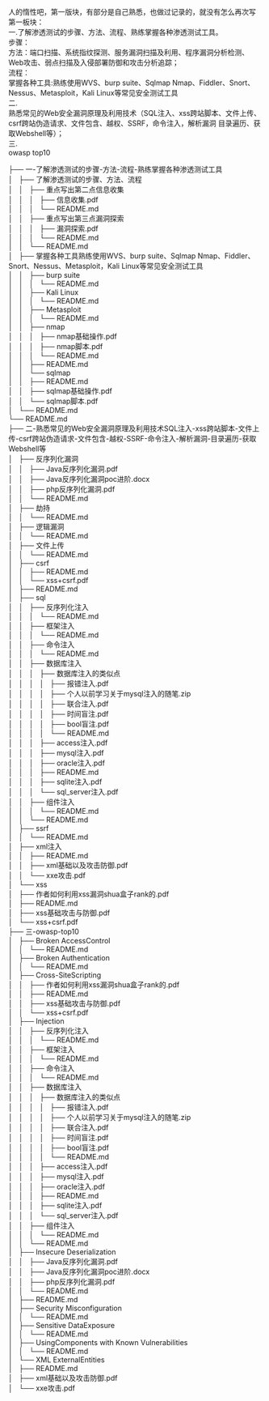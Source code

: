 人的惰性吧，第一版块，有部分是自己熟悉，也做过记录的，就没有怎么再次写  
第一板块：  
一.了解渗透测试的步骤、方法、流程、熟练掌握各种渗透测试工具。  
步骤：  
方法：端口扫描、系统指纹探测、服务漏洞扫描及利用、程序漏洞分析检测、Web攻击、弱点扫描及入侵部署防御和攻击分析追踪；  
流程：  
掌握各种工具:熟练使用WVS、burp suite、Sqlmap Nmap、Fiddler、Snort、Nessus、Metasploit，Kali Linux等常见安全测试工具  
二.  
熟悉常见的Web安全漏洞原理及利用技术（SQL注入、xss跨站脚本、文件上传、csrf跨站伪造请求、文件包含、越权、SSRF，命令注入，解析漏洞 目录遍历、获取Webshell等）；  
三.  
owasp top10  
  
  
  
├── 一-了解渗透测试的步骤-方法-流程-熟练掌握各种渗透测试工具  
│   ├── 了解渗透测试的步骤、方法、流程  
│   │   ├── 重点写出第二点信息收集  
│   │   │   ├── 信息收集.pdf  
│   │   │   └── README.md  
│   │   ├── 重点写出第三点漏洞探索  
│   │   │   ├── 漏洞探索.pdf  
│   │   │   └── README.md  
│   │   └── README.md  
│   ├── 掌握各种工具熟练使用WVS、burp suite、Sqlmap Nmap、Fiddler、Snort、Nessus、Metasploit，Kali Linux等常见安全测试工具  
│   │   ├── burp suite  
│   │   │   └── README.md  
│   │   ├── Kali Linux  
│   │   │   └── README.md  
│   │   ├── Metasploit  
│   │   │   └── README.md  
│   │   ├── nmap  
│   │   │   ├── nmap基础操作.pdf  
│   │   │   ├── nmap脚本.pdf  
│   │   │   └── README.md  
│   │   ├── README.md  
│   │   └── sqlmap  
│   │       ├── README.md  
│   │       ├── sqlmap基础操作.pdf  
│   │       └── sqlmap脚本.pdf  
│   └── README.md  
└── README.md  
├── 二-熟悉常见的Web安全漏洞原理及利用技术SQL注入-xss跨站脚本-文件上传-csrf跨站伪造请求-文件包含-越权-SSRF-命令注入-解析漏洞-目录遍历-获取Webshell等  
│   ├── 反序列化漏洞  
│   │   ├── Java反序列化漏洞.pdf  
│   │   ├── Java反序列化漏洞poc进阶.docx  
│   │   ├── php反序列化漏洞.pdf  
│   │   └── README.md  
│   ├── 劫持  
│   │   └── README.md  
│   ├── 逻辑漏洞  
│   │   └── README.md  
│   ├── 文件上传  
│   │   └── README.md  
│   ├── csrf  
│   │   ├── README.md  
│   │   └── xss+csrf.pdf  
│   ├── README.md  
│   ├── sql  
│   │   ├── 反序列化注入  
│   │   │   └── README.md  
│   │   ├── 框架注入  
│   │   │   └── README.md  
│   │   ├── 命令注入  
│   │   │   └── README.md  
│   │   ├── 数据库注入  
│   │   │   ├── 数据库注入的类似点  
│   │   │   │   ├── 报错注入.pdf  
│   │   │   │   ├── 个人以前学习关于mysql注入的随笔.zip  
│   │   │   │   ├── 联合注入.pdf  
│   │   │   │   ├── 时间盲注.pdf  
│   │   │   │   ├── bool盲注.pdf  
│   │   │   │   └── README.md  
│   │   │   ├── access注入.pdf  
│   │   │   ├── mysql注入.pdf  
│   │   │   ├── oracle注入.pdf  
│   │   │   ├── README.md  
│   │   │   ├── sqlite注入.pdf  
│   │   │   └── sql_server注入.pdf  
│   │   ├── 组件注入  
│   │   │   └── README.md  
│   │   └── README.md  
│   ├── ssrf  
│   │   └── README.md  
│   ├── xml注入  
│   │   ├── README.md  
│   │   ├── xml基础以及攻击防御.pdf  
│   │   └── xxe攻击.pdf  
│   └── xss  
│       ├── 作者如何利用xss漏洞shua盒子rank的.pdf  
│       ├── README.md  
│       ├── xss基础攻击与防御.pdf  
│       └── xss+csrf.pdf  
├── 三-owasp-top10  
│   ├── Broken AccessControl  
│   │   └── README.md  
│   ├── Broken Authentication  
│   │   └── README.md  
│   ├── Cross-SiteScripting  
│   │   ├── 作者如何利用xss漏洞shua盒子rank的.pdf  
│   │   ├── README.md  
│   │   ├── xss基础攻击与防御.pdf  
│   │   └── xss+csrf.pdf  
│   ├── Injection  
│   │   ├── 反序列化注入  
│   │   │   └── README.md  
│   │   ├── 框架注入  
│   │   │   └── README.md  
│   │   ├── 命令注入  
│   │   │   └── README.md  
│   │   ├── 数据库注入  
│   │   │   ├── 数据库注入的类似点  
│   │   │   │   ├── 报错注入.pdf  
│   │   │   │   ├── 个人以前学习关于mysql注入的随笔.zip  
│   │   │   │   ├── 联合注入.pdf  
│   │   │   │   ├── 时间盲注.pdf  
│   │   │   │   ├── bool盲注.pdf  
│   │   │   │   └── README.md  
│   │   │   ├── access注入.pdf  
│   │   │   ├── mysql注入.pdf  
│   │   │   ├── oracle注入.pdf  
│   │   │   ├── README.md  
│   │   │   ├── sqlite注入.pdf  
│   │   │   └── sql_server注入.pdf  
│   │   ├── 组件注入  
│   │   │   └── README.md  
│   │   └── README.md  
│   ├── Insecure Deserialization  
│   │   ├── Java反序列化漏洞.pdf  
│   │   ├── Java反序列化漏洞poc进阶.docx  
│   │   ├── php反序列化漏洞.pdf  
│   │   └── README.md  
│   ├── README.md  
│   ├── Security Misconfiguration  
│   │   └── README.md  
│   ├── Sensitive DataExposure  
│   │   └── README.md  
│   ├── UsingComponents with Known Vulnerabilities  
│   │   └── README.md  
│   └── XML ExternalEntities  
│       ├── README.md  
│       ├── xml基础以及攻击防御.pdf  
│       └── xxe攻击.pdf  
